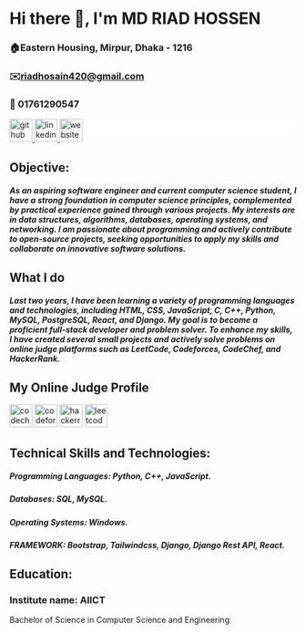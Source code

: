 # Hi there 👋, I'm MD RIAD HOSSEN
### 🏠Eastern Housing, Mirpur, Dhaka - 1216
### ✉️riadhosain420@gmail.com 
### 📳 01761290547

<div style="background-color: white; color:white padding: 10px;">
    <a href="https://github.com/ROBOT-RIAD">
        <img src="https://cdn.jsdelivr.net/npm/simple-icons@3.0.1/icons/github.svg" alt="github" height="40">
    </a>
    <a href="https://www.linkedin.com/in/md-riad-hossen-796a93269/">
        <img src="https://cdn.jsdelivr.net/npm/simple-icons@3.0.1/icons/linkedin.svg" alt="linkedin" height="40">
    </a>
    <a href="https://precious-dolphin-b4f7c1.netlify.app/">
        <img src="https://cdn.jsdelivr.net/npm/simple-icons@3.0.1/icons/icloud.svg" alt="website" height="40">
    </a>
</div>

## Objective:

##### As an aspiring software engineer and current computer science student, I have a strong foundation in computer science principles, complemented by practical experience gained through various projects. My interests are in data structures, algorithms, databases, operating systems, and networking. I am passionate about programming and actively contribute to open-source projects, seeking opportunities to apply my skills and collaborate on innovative software solutions.

## What I do
##### Last two years, I have been learning a variety of programming languages and technologies, including HTML, CSS, JavaScript, C, C++, Python, MySQL, PostgreSQL, React, and Django. My goal is to become a proficient full-stack developer and problem solver. To enhance my skills, I have created several small projects and actively solve problems on online judge platforms such as LeetCode, Codeforces, CodeChef, and HackerRank.

## My Online Judge Profile
[<img src='https://cdn.jsdelivr.net/npm/simple-icons@3.0.1/icons/codechef.svg' alt='codechef' height='40'>](https://www.codechef.com/users/robot_riad)  [<img src='https://cdn.jsdelivr.net/npm/simple-icons@3.0.1/icons/codeforces.svg' alt='codeforces' height='40'>](https://codeforces.com/profile/robot_riad)  [<img src='https://cdn.jsdelivr.net/npm/simple-icons@3.0.1/icons/hackerrank.svg' alt='hackerrank' height='40'>](https://www.hackerrank.com/profile/riadhosain420)  [<img src='https://cdn.jsdelivr.net/npm/simple-icons@3.0.1/icons/leetcode.svg' alt='leetcode' height='40'>](https://leetcode.com/u/ROBOT_RIAD/) 

## Technical Skills and Technologies:
##### Programming Languages: Python, C++, JavaScript.
##### Databases: SQL, MySQL.
##### Operating Systems: Windows.
#####  FRAMEWORK:  Bootstrap, Tailwindcss, Django, Django Rest API, React.




## Education:
<h3>Institute name: AIICT</h3>
Bachelor of Science in Computer Science and Engineering








